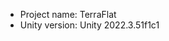 <!-- UNITY CODE ASSIST INSTRUCTIONS START -->
- Project name: TerraFlat
- Unity version: Unity 2022.3.51f1c1
<!-- UNITY CODE ASSIST INSTRUCTIONS END -->